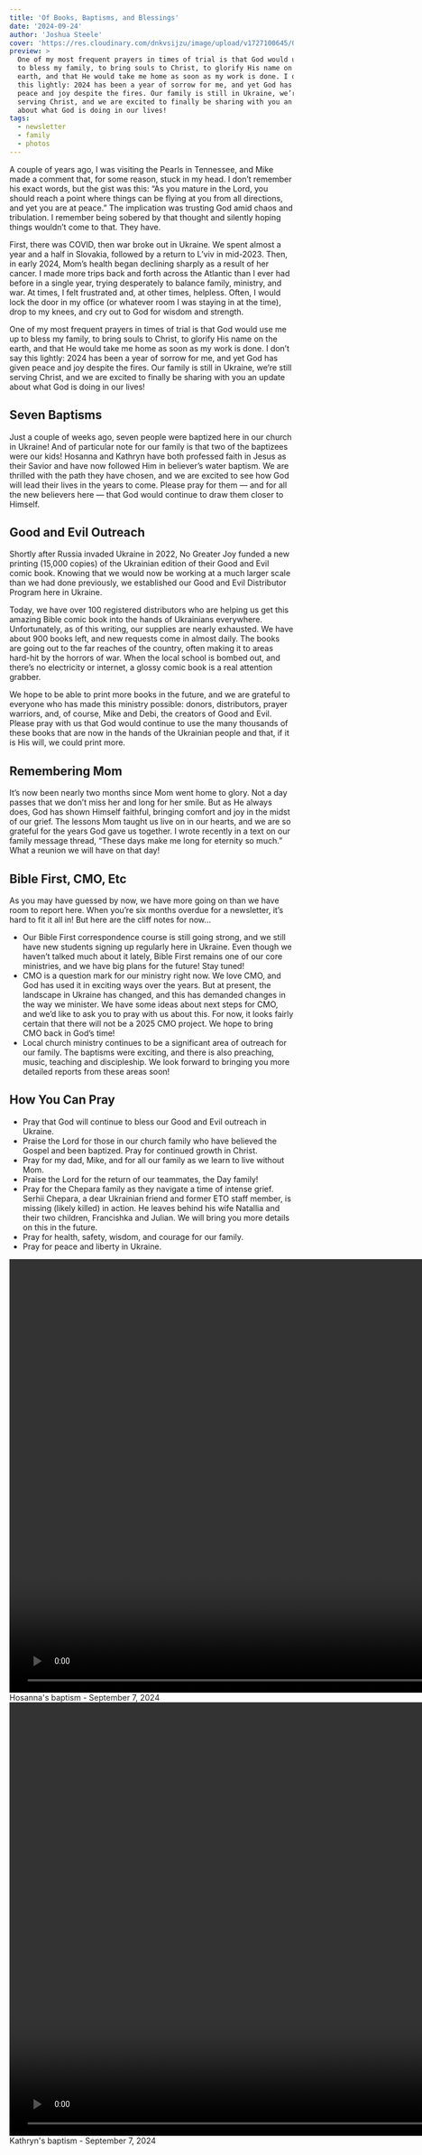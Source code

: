 ```yaml
---
title: 'Of Books, Baptisms, and Blessings'
date: '2024-09-24'
author: 'Joshua Steele'
cover: 'https://res.cloudinary.com/dnkvsijzu/image/upload/v1727100645/OFReport/2024-09-24-of-books-baptisms-and-blessings/books-baptisms-blessings-1200-630_p7uscg.jpg'
preview: >
  One of my most frequent prayers in times of trial is that God would use me up
  to bless my family, to bring souls to Christ, to glorify His name on the
  earth, and that He would take me home as soon as my work is done. I don’t say
  this lightly: 2024 has been a year of sorrow for me, and yet God has given
  peace and joy despite the fires. Our family is still in Ukraine, we’re still
  serving Christ, and we are excited to finally be sharing with you an update
  about what God is doing in our lives!
tags:
  - newsletter
  - family
  - photos
---
```


A couple of years ago, I was visiting the Pearls in Tennessee, and Mike made a
comment that, for some reason, stuck in my head. I don’t remember his exact
words, but the gist was this: “As you mature in the Lord, you should reach a
point where things can be flying at you from all directions, and yet you are at
peace.” The implication was trusting God amid chaos and tribulation. I remember
being sobered by that thought and silently hoping things wouldn’t come to that.
They have.

<article-callout content="OFR-Sep-Oct-2024.pdf" :download="true" />

First, there was COVID, then war broke out in Ukraine. We spent almost a year
and a half in Slovakia, followed by a return to L’viv in mid-2023. Then, in
early 2024, Mom’s health began declining sharply as a result of her cancer. I
made more trips back and forth across the Atlantic than I ever had before in a
single year, trying desperately to balance family, ministry, and war. At times,
I felt frustrated and, at other times, helpless. Often, I would lock the door in
my office (or whatever room I was staying in at the time), drop to my knees, and
cry out to God for wisdom and strength.

One of my most frequent prayers in times of trial is that God would use me up to
bless my family, to bring souls to Christ, to glorify His name on the earth, and
that He would take me home as soon as my work is done. I don’t say this lightly:
2024 has been a year of sorrow for me, and yet God has given peace and joy
despite the fires. Our family is still in Ukraine, we’re still serving Christ,
and we are excited to finally be sharing with you an update about what God is
doing in our lives!

## Seven Baptisms

Just a couple of weeks ago, seven people were baptized here in our church in
Ukraine! And of particular note for our family is that two of the baptizees were
our kids! Hosanna and Kathryn have both professed faith in Jesus as their Savior
and have now followed Him in believer’s water baptism. We are thrilled with the
path they have chosen, and we are excited to see how God will lead their lives
in the years to come. Please pray for them — and for all the new believers here
— that God would continue to draw them closer to Himself.

<article-image publicId="OFReport/2024-09-24-of-books-baptisms-and-blessings/baptism-hosanna_jqd2sa" width="768" caption="Baptizing Hosanna alongside Pastor Misha, our head pastor in L’viv." />

<article-image publicId="OFReport/2024-09-24-of-books-baptisms-and-blessings/baptism-kathryn_f82nul" height="768" caption="Next up, Kathryn was baptized." />

## Good and Evil Outreach

Shortly after Russia invaded Ukraine in 2022, No Greater Joy funded a new
printing (15,000 copies) of the Ukrainian edition of their Good and Evil comic
book. Knowing that we would now be working at a much larger scale than we had
done previously, we established our Good and Evil Distributor Program here in
Ukraine.

<article-image publicId="OFReport/2024-09-24-of-books-baptisms-and-blessings/ge-boys-dads-loading_pea9yc" width="768" caption="For our most recent shipment of *Good and Evil* books, Nathan and I got some help from our boys, David and Jonathan!" />

Today, we have over 100 registered distributors who are helping us get this
amazing Bible comic book into the hands of Ukrainians everywhere. Unfortunately,
as of this writing, our supplies are nearly exhausted. We have about 900 books
left, and new requests come in almost daily. The books are going out to the far
reaches of the country, often making it to areas hard-hit by the horrors of war.
When the local school is bombed out, and there’s no electricity or internet, a
glossy comic book is a real attention grabber.

<article-image publicId="OFReport/2024-09-24-of-books-baptisms-and-blessings/ge-group-2_heuoum" width="768" caption="Groups of kids and adults alike are being introduced to Christ through the *Good and Evil* books." />

<article-image publicId="OFReport/2024-09-24-of-books-baptisms-and-blessings/ge-boy-open-book_uv1hzx" width="768" />

We hope to be able to print more books in the future, and we are grateful to
everyone who has made this ministry possible: donors, distributors, prayer
warriors, and, of course, Mike and Debi, the creators of Good and Evil. Please
pray with us that God would continue to use the many thousands of these books
that are now in the hands of the Ukrainian people and that, if it is His will,
we could print more.

## Remembering Mom

It’s now been nearly two months since Mom went home to glory. Not a day passes
that we don’t miss her and long for her smile. But as He always does, God has
shown Himself faithful, bringing comfort and joy in the midst of our grief. The
lessons Mom taught us live on in our hearts, and we are so grateful for the
years God gave us together. I wrote recently in a text on our family message
thread, “These days make me long for eternity so much.” What a reunion we will
have on that day!

<article-image publicId="OFReport/2024-09-24-of-books-baptisms-and-blessings/mom-graveside_zktbcz" width="768" caption="It was a difficult day when we said our final goodbyes to Mom at the graveside. And yet it was also a comforting reminder of what meant the most to Mom in all the world: her family, gathered together, supporting each other in love." />

## Bible First, CMO, Etc

As you may have guessed by now, we have more going on than we have room to
report here. When you’re six months overdue for a newsletter, it’s hard to fit
it all in! But here are the cliff notes for now…

- Our Bible First correspondence course is still going strong, and we still have
  new students signing up regularly here in Ukraine. Even though we haven’t
  talked much about it lately, Bible First remains one of our core ministries,
  and we have big plans for the future! Stay tuned!
- CMO is a question mark for our ministry right now. We love CMO, and God has
  used it in exciting ways over the years. But at present, the landscape in
  Ukraine has changed, and this has demanded changes in the way we minister. We
  have some ideas about next steps for CMO, and we’d like to ask you to pray
  with us about this. For now, it looks fairly certain that there will not be a
  2025 CMO project. We hope to bring CMO back in God’s time!
- Local church ministry continues to be a significant area of outreach for our
  family. The baptisms were exciting, and there is also preaching, music,
  teaching and discipleship. We look forward to bringing you more detailed
  reports from these areas soon!

## How You Can Pray

- Pray that God will continue to bless our Good and Evil outreach in Ukraine.
- Praise the Lord for those in our church family who have believed the Gospel
  and been baptized. Pray for continued growth in Christ.
- Pray for my dad, Mike, and for all our family as we learn to live without Mom.
- Praise the Lord for the return of our teammates, the Day family!
- Pray for the Chepara family as they navigate a time of intense grief. Serhii
  Chepara, a dear Ukrainian friend and former ETO staff member, is missing
  (likely killed) in action. He leaves behind his wife Natallia and their two
  children, Francishka and Julian. We will bring you more details on this in the
  future.
- Pray for health, safety, wisdom, and courage for our family.
- Pray for peace and liberty in Ukraine.

<article-callout content="Keep scrolling for more photos and video! First up, the baptism..." />

<article-image publicId="OFReport/2024-09-24-of-books-baptisms-and-blessings/baptism-group_lsyi4k" width="768" caption="After the baptism, our church leadership gathered for a photo with the baptizees. (One baptizee is not pictured.)" />

<article-spacer />

<style>
  .baptism-video {
    height: 768px !important; /* Force the height */
    width: auto !important;   /* Force automatic scaling of width */
  }
</style>

<video class="baptism-video mx-auto" controls>
  <source src="https://d21yo20tm8bmc2.cloudfront.net/2024/hosanna-baptism.mov" type="video/mp4">
  Your browser does not support the video tag.
</video>
<figcaption class="mx-auto mt-2 font-serif font-semibold text-center">Hosanna's baptism - September 7, 2024</figcaption>

<article-spacer />

<video class="baptism-video mx-auto" controls>
  <source src="https://d21yo20tm8bmc2.cloudfront.net/2024/kathryn-baptism.mov" type="video/mp4">
  Your browser does not support the video tag.
</video>
<figcaption class="mx-auto mt-2 font-serif font-semibold text-center">Kathryn's baptism - September 7, 2024</figcaption>

<article-spacer />

<article-image publicId="OFReport/2024-09-24-of-books-baptisms-and-blessings/baptism-hosanna-testimony_mngjvf" height="768" caption="Hosanna shares a brief testimony of how she came to faith in Christ." />

<article-image publicId="OFReport/2024-09-24-of-books-baptisms-and-blessings/baptism-kathryn-testimony_yxbfjq" height="768" caption="Kathryn also stood before the group and told about her faith in Jesus." />

<article-image publicId="OFReport/2024-09-24-of-books-baptisms-and-blessings/baptism-church-photo_ieyke4" width="768" caption="Finally, we gathered outside for a church photo. This is by far not the whole group, but it's everyone who could make it that day. We are blessed to be a part of this amazing body in L'viv!" />

<article-callout content="Next up, some photos from our Good and Evil outreach..." />

<article-image publicId="OFReport/2024-09-24-of-books-baptisms-and-blessings/ge-men-van-group_bf2f1c" width="768" caption="For today's shipment, we need to load 56 cases of books (18 per box)." />

<article-image publicId="OFReport/2024-09-24-of-books-baptisms-and-blessings/ge-boys-carry_tddvqo" width="768" caption="At first I wasn't sure how David and Jonathan would do. Those boxes are heavy! But as you can see, they rose to the challenge!" />

<article-image publicId="OFReport/2024-09-24-of-books-baptisms-and-blessings/ge-boys-loading_njvqqk" width="768" caption="We worked fast, and soon the van was loaded." />

<article-image publicId="OFReport/2024-09-24-of-books-baptisms-and-blessings/ge-joshua-boys-nova-poshta_so2w6m" width="768" caption="Next we drove the books to our local *Nova Poshta* depot (think, Ukrainian FedEx). Once there, we used a cart to ferry them inside and send them out to our various distributors across Ukraine." />

<article-image publicId="OFReport/2024-09-24-of-books-baptisms-and-blessings/ge-two-stacks-left_xaf65h" width="768" caption="After we sent that order, this is what we have left: about 900 books. We started with 15,000. That's a lot of books now in circulation!" />

<article-image publicId="OFReport/2024-09-24-of-books-baptisms-and-blessings/ge-group-1_jdwxte" width="768" caption="And this is where they end up..." />

<article-image publicId="OFReport/2024-09-24-of-books-baptisms-and-blessings/ge-boy-reading-bench_ckkprw" width="768" caption="...in the hands of Ukrainians, reading about the Savior." />

<article-callout content="Remembering Mom..." />

<article-image publicId="OFReport/2024-09-24-of-books-baptisms-and-blessings/dad-joshua-mom_oueihc" width="768" caption="I am so honored to call Mike and Cathy Steele my parents!" />

<article-image publicId="OFReport/2024-09-24-of-books-baptisms-and-blessings/joshua-speaking-memorial_d5dlxv" height="768" caption="It was a special privilege to share the Gospel at Mom's memorial service. She wanted everyone to hear the news of salvation through Jesus Christ." />

<article-image publicId="OFReport/2024-09-24-of-books-baptisms-and-blessings/moms-memorial-service_x8ncwd" width="768" caption="What an encouragement to see so many friends and family supporting us with their presence at Mom’s memorial service!" />

<article-image publicId="OFReport/2024-09-24-of-books-baptisms-and-blessings/mom-seat-memorial_yjlx0i" width="768" caption="A place for Mom. 🥹 This was her special Ukraine-themed quilt. It never left her side as she battled cancer through the years, and it remains with us as a special memento, reminding us of her joy, determination, and care for others." />

<article-image publicId="OFReport/2024-09-24-of-books-baptisms-and-blessings/joshua-dad_w550jf" width="768" caption="Saying goodbye to Dad at the airport as I head back to Ukraine" />

<article-callout content="And finally, some recent photos from our family and friends in Ukraine..." />

<article-image publicId="OFReport/2024-09-24-of-books-baptisms-and-blessings/IMG_0517_qjfos5" width="768" caption="Our family was recently invited to speak at a local school. In this photo, Rebekah shares with the kids some favorite books she enjoys reading." />

<article-image publicId="OFReport/2024-09-24-of-books-baptisms-and-blessings/david-mia-picnic_qqgayx" height="768" caption="Picnics always bring out those golden smiles!" />

<article-image publicId="OFReport/2024-09-24-of-books-baptisms-and-blessings/daddy-back-home_ezh2wt" width="768" caption="After another long trip to Texas, Daddy is finally back home in L'viv!" />

<article-image publicId="OFReport/2024-09-24-of-books-baptisms-and-blessings/dad-abbie-mom-krakow_xsqoz4" width="768" caption="Just a couple of days ago, Abigail came back to Ukraine for a visit! We met her in Krakow and then drove across into Ukraine." />

<article-image publicId="OFReport/2024-09-24-of-books-baptisms-and-blessings/steele-kids-reunion_vbc7sy" height="768" caption="What a joy to have all the siblings back together!" />

<article-image publicId="OFReport/2024-09-24-of-books-baptisms-and-blessings/katelin-nathan-luggage_ooccs6" height="768" caption="For some this will be old news, but we are thrilled to have our ministry buddies, the Day family, back in Ukraine! Nathan and Katelin now have an apartment in the same building with us! God is good." />

<article-image publicId="OFReport/2024-09-24-of-books-baptisms-and-blessings/kids-table-days-house_uwn6tf" height="768" caption="Now that they're our neighbors, it's a lot easier to get together for meals and fellowship!" />

<article-image publicId="OFReport/2024-09-24-of-books-baptisms-and-blessings/joshua-kelsie-bikes-krakow_ikem6r" width="768" caption="While in Krakow to pick up Abbie, Kelsie and I enjoyed a brief getaway for our anniversary. We rented bikes and went for a ride along the beautiful Vistula river. In the background of this photo, you can also see Krakow's famous Wawel Castle." />

<article-image publicId="OFReport/2024-09-24-of-books-baptisms-and-blessings/steele-brothers_oxfi5r" width="768" caption="While I was in the US for Mom's memorial, I got to spend a fun evening with my three brothers. Got to play Pickleball for the first time. 😮" />

<article-image publicId="OFReport/2024-09-24-of-books-baptisms-and-blessings/joshua-kelsie-vira_dhwxsq" width="768" caption="Vira is a dear Ukrainian friend of ours. She and several of her daughters evacuated when the war began, and they now live in Germany. She recently stopped in for a visit and we had a wonderful time of fellowship." />

<article-image publicId="OFReport/2024-09-24-of-books-baptisms-and-blessings/IMG_0479_ac7mtn" height="768" caption="In recent months, I’ve been able to teach some of the young men in our church about functional strength training using kettlebells, heavy clubs, and mace. It’s not only an excellent form of exercise but also a good discipleship opportunity." />

<article-image publicId="OFReport/2024-09-24-of-books-baptisms-and-blessings/joshua-kelsie-20-years_yjb8pt" width="768" caption="On September 18, Kelsie and I celebrated 20 years of marriage! What a journey it has been. We have found God to be very, very faithful, and we're excited to see what He has for us in the next 20 years!" />
